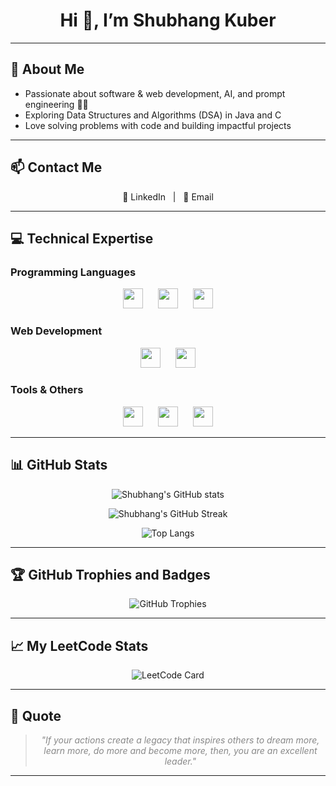 <h1 align="center">Hi 👋, I’m Shubhang Kuber</h1>

---

## 💫 About Me

- Passionate about software & web development, AI, and prompt engineering 🤖💡  
- Exploring Data Structures and Algorithms (DSA) in Java and C  
- Love solving problems with code and building impactful projects  

---

## 📫 Contact Me

<p align="center">
  <a href="https://www.linkedin.com/in/shubhang-kuber-4b357a32a/" target="_blank" rel="noopener noreferrer" style="text-decoration:none;">
    🔗 LinkedIn
  </a> &nbsp;&nbsp;|&nbsp;&nbsp; 
  <a href="mailto:kuber.shubhang@gmail.com" target="_blank" rel="noopener noreferrer" style="text-decoration:none;">
    📧 Email
  </a>
</p>

---

## 💻 Technical Expertise

### Programming Languages  
<p align="center">
  <img src="https://img.shields.io/badge/c-%2300599C.svg?style=flat-square&logo=c&logoColor=white" height="32" />
  &nbsp;&nbsp;&nbsp;&nbsp;
  <img src="https://img.shields.io/badge/c++-%2300599C.svg?style=flat-square&logo=c%2B%2B&logoColor=white" height="32" />
  &nbsp;&nbsp;&nbsp;&nbsp;
  <img src="https://img.shields.io/badge/java-%23ED8B00.svg?style=flat-square&logo=java&logoColor=white" height="32" />
</p>

### Web Development  
<p align="center">
  <img src="https://img.shields.io/badge/html5-%23E34F26.svg?style=flat-square&logo=html5&logoColor=white" height="32" />
  &nbsp;&nbsp;&nbsp;&nbsp;
  <img src="https://img.shields.io/badge/css3-%231572B6.svg?style=flat-square&logo=css3&logoColor=white" height="32" />
</p>

### Tools & Others  
<p align="center">
  <img src="https://img.shields.io/badge/Canva-%2300C4CC.svg?style=flat-square&logo=Canva&logoColor=white" height="32" />
  &nbsp;&nbsp;&nbsp;&nbsp;
  <img src="https://img.shields.io/badge/github-%23121011.svg?style=flat-square&logo=github&logoColor=white" height="32" />
  &nbsp;&nbsp;&nbsp;&nbsp;
  <img src="https://img.shields.io/badge/git-%23F05033.svg?style=flat-square&logo=git&logoColor=white" height="32" />
</p>

---

## 📊 GitHub Stats

<div align="center">

![Shubhang's GitHub stats](https://github-readme-stats.vercel.app/api?username=Shubhang-Kuber&theme=dark&hide_border=false&include_all_commits=false&count_private=false&show_icons=true&line_height=27&hide_title=true&custom_title=GitHub%20Statistics)

![Shubhang's GitHub Streak](https://github-readme-streak-stats.herokuapp.com/?user=Shubhang-Kuber&theme=dark&hide_border=false)

![Top Langs](https://github-readme-stats.vercel.app/api/top-langs/?username=Shubhang-Kuber&theme=dark&hide_border=false&include_all_commits=false&count_private=false&layout=compact)

</div>

---

## 🏆 GitHub Trophies and Badges  

<div align="center">

![GitHub Trophies](https://github-profile-trophy.vercel.app/?username=Shubhang-Kuber&theme=radical&no-frame=false&no-bg=true&margin-w=4)

</div>

---

## 📈 My LeetCode Stats

<div align="center">

![LeetCode Card](https://leetcard.jacoblin.cool/ShubhangKuber?theme=dark&font=baloo&ext=heatmap)

</div>

---

## 📝 Quote

<blockquote align="center" style="font-style: italic; color: #888;">
"If your actions create a legacy that inspires others to dream more, learn more, do more and become more, then, you are an excellent leader."
</blockquote>

---
